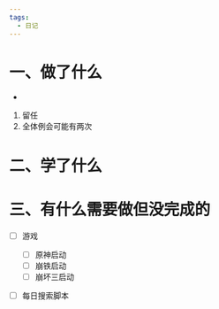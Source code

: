 ```yaml
---
tags:
  - 日记
---
```



# 一、做了什么

- 
1. 留任
2. 全体例会可能有两次

# 二、学了什么




# 三、有什么需要做但没完成的
- [ ] 游戏
	- [ ] 原神启动
	- [ ] 崩铁启动
	- [ ] 崩坏三启动
- [ ] 每日搜索脚本

